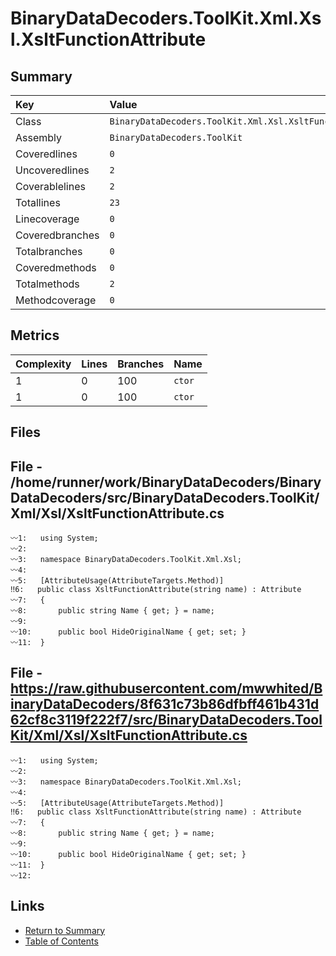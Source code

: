 ﻿# BinaryDataDecoders.ToolKit.Xml.Xsl.XsltFunctionAttribute

## Summary

| Key             | Value                                                      |
| :-------------- | :--------------------------------------------------------- |
| Class           | `BinaryDataDecoders.ToolKit.Xml.Xsl.XsltFunctionAttribute` |
| Assembly        | `BinaryDataDecoders.ToolKit`                               |
| Coveredlines    | `0`                                                        |
| Uncoveredlines  | `2`                                                        |
| Coverablelines  | `2`                                                        |
| Totallines      | `23`                                                       |
| Linecoverage    | `0`                                                        |
| Coveredbranches | `0`                                                        |
| Totalbranches   | `0`                                                        |
| Coveredmethods  | `0`                                                        |
| Totalmethods    | `2`                                                        |
| Methodcoverage  | `0`                                                        |

## Metrics

| Complexity | Lines | Branches | Name    |
| :--------- | :---- | :------- | :------ |
| 1          | 0     | 100      | `ctor`  |
| 1          | 0     | 100      | `ctor`  |

## Files

## File - /home/runner/work/BinaryDataDecoders/BinaryDataDecoders/src/BinaryDataDecoders.ToolKit/Xml/Xsl/XsltFunctionAttribute.cs

```CSharp
〰1:   using System;
〰2:   
〰3:   namespace BinaryDataDecoders.ToolKit.Xml.Xsl;
〰4:   
〰5:   [AttributeUsage(AttributeTargets.Method)]
‼6:   public class XsltFunctionAttribute(string name) : Attribute
〰7:   {
〰8:       public string Name { get; } = name;
〰9:   
〰10:      public bool HideOriginalName { get; set; }
〰11:  }
```

## File - https://raw.githubusercontent.com/mwwhited/BinaryDataDecoders/8f631c73b86dfbff461b431d62cf8c3119f222f7/src/BinaryDataDecoders.ToolKit/Xml/Xsl/XsltFunctionAttribute.cs

```CSharp
〰1:   using System;
〰2:   
〰3:   namespace BinaryDataDecoders.ToolKit.Xml.Xsl;
〰4:   
〰5:   [AttributeUsage(AttributeTargets.Method)]
‼6:   public class XsltFunctionAttribute(string name) : Attribute
〰7:   {
〰8:       public string Name { get; } = name;
〰9:   
〰10:      public bool HideOriginalName { get; set; }
〰11:  }
〰12:  
```

## Links

* [Return to Summary](Summary.md)
* [Table of Contents](../TOC.md)

